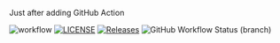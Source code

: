 Just after adding GitHub Action


![workflow](https://github.com/Pawel-Stankiewicz/sem/actions/workflows/main.yml/badge.svg)
[![LICENSE](https://img.shields.io/github/license/Pawel-Stankiewicz/sem.svg?style=flat-square)](https://github.com/<github-username>/sem/blob/master/LICENSE)
[![Releases](https://img.shields.io/github/release/Pawel-Stankiewicz/sem/all.svg?style=flat-square)](https://github.com/<github-username>/sem/releases)
![GitHub Workflow Status (branch)](https://img.shields.io/github/workflow/status/Pawel-Stankiewicz/sem/A%20workflow%20for%20my%20Hello%20World%20App/develop)